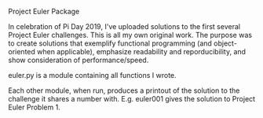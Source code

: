 Project Euler Package

In celebration of Pi Day 2019, I've uploaded solutions to the first several
Project Euler challenges. This is all my own original work. The purpose was to
create solutions that exemplify functional programming (and object-oriented when applicable),
emphasize readability and reporducibility, and show consideration of performance/speed.

euler.py is a module containing all functions I wrote.

Each other module, when run, produces a printout of the solution to
the challenge it shares a number with. E.g. euler001 gives the solution to
Project Euler Problem 1.